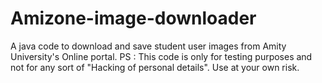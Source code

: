 # Amizone-image-downloader
A java code to download and save student user images from Amity University's Online portal. PS : This code is only for testing purposes and not for any sort of "Hacking of personal details". Use at your own risk.
